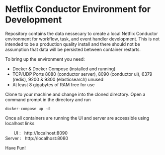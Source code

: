 
# Netflix Conductor Environment for Development

Repository contains the data nessecary to create a local Netflix Conductor environment for workflow, task, and event handler development. This is not intended to be a production quality install and there should not be assumption that data will be persisted between container restarts.

To bring up the environment you need:
 - Docker & Docker Compose (installed and running)
 - TCP/UDP Ports 8080 (conductor server), 8090 (conductor ui), 6379 (redis), 9200 & 9300 (elasticsearch) unused
 - At least 8 gigabytes of RAM free for use

Clone to your machine and change into the cloned directory. Open a command prompt in the directory and run 

    docker-compose up -d

Once all containers are running the UI and server are accessible using localhost links  

&nbsp;&nbsp;&nbsp;&nbsp;&nbsp;&nbsp;&nbsp;UI :  &nbsp;&nbsp;http://localhost:8090  
Server :&nbsp;&nbsp; http://localhost:8080


  
Have Fun!
